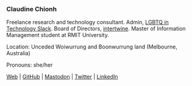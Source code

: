 ### Claudine Chionh

Freelance research and technology consultant. Admin, [LGBTQ in
Technology Slack](https://lgbtq.technology). Board of Directors,
[intertwine](https://intertwine.net.au). Master of Information
Management student at RMIT University.

Location: Unceded Woiwurrung and Boonwurrung land (Melbourne, Australia)

Pronouns: she/her

[Web](https://www.claudinec.net/) |
[GitHub](https://github.com/claudinec) |
[Mastodon](https://fosstodon.org/@claudinec) |
[Twitter](https://twitter.com/claudinec) |
[LinkedIn](https://www.linkedin.com/in/claudinec)

